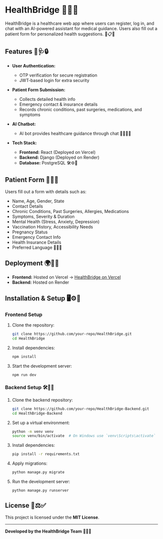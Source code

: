 # HealthBridge 🎯💙✨

HealthBridge is a healthcare web app where users can register, log in, and chat with an AI-powered assistant for medical guidance. Users also fill out a patient form for personalized health suggestions. 🏥📋🤖

## Features 🚀🩺🔒

- **User Authentication:**
  - OTP verification for secure registration
  - JWT-based login for extra security

- **Patient Form Submission:**
  - Collects detailed health info
  - Emergency contact & insurance details
  - Records chronic conditions, past surgeries, medications, and symptoms

- **AI Chatbot:**
  - AI bot provides healthcare guidance through chat 🤖💬🧑‍⚕️

- **Tech Stack:**
  - **Frontend:** React (Deployed on Vercel)
  - **Backend:** Django (Deployed on Render)
  - **Database:** PostgreSQL 🛠️⚙️📡

## Patient Form 📝🏥💡

Users fill out a form with details such as:
- Name, Age, Gender, State
- Contact Details
- Chronic Conditions, Past Surgeries, Allergies, Medications
- Symptoms, Severity & Duration
- Mental Health (Stress, Anxiety, Depression)
- Vaccination History, Accessibility Needs
- Pregnancy Status
- Emergency Contact Info
- Health Insurance Details
- Preferred Language 📄💬✅

## Deployment 🌍🚀🔗

- **Frontend:** Hosted on Vercel → [HealthBridge on Vercel](https://health-bridge-eta.vercel.app/patient-form)
- **Backend:** Hosted on Render

## Installation & Setup 🖥️⚙️📌

### Frontend Setup

1. Clone the repository:
   ```bash
   git clone https://github.com/your-repo/HealthBridge.git
   cd HealthBridge
   ```
2. Install dependencies:
   ```bash
   npm install
   ```
3. Start the development server:
   ```bash
   npm run dev
   ```

### Backend Setup 🛠️📡🎯

1. Clone the backend repository:
   ```bash
   git clone https://github.com/your-repo/HealthBridge-Backend.git
   cd HealthBridge-Backend
   ```
2. Set up a virtual environment:
   ```bash
   python -m venv venv
   source venv/bin/activate  # On Windows use `venv\Scripts\activate`
   ```
3. Install dependencies:
   ```bash
   pip install -r requirements.txt
   ```
4. Apply migrations:
   ```bash
   python manage.py migrate
   ```
5. Run the development server:
   ```bash
   python manage.py runserver
   ```

## License 📜⚖️✅

This project is licensed under the **MIT License**.

---

**Developed by the HealthBridge Team** 🤝💡🎉

